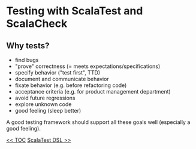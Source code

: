 # Testing with ScalaTest and ScalaCheck

## Why tests?
* find bugs
* "prove" correctness (= meets expectations/specifications)
* specify behavior ("test first", TTD)
* document and communicate behavior
* fixate behavior (e.g. before refactoring code)
* acceptance criteria (e.g. for product management department)
* avoid future regressions
* explore unknown code
* good feeling (sleep better)

A good testing framework should support all these goals well (especially a good feeling).

[<< TOC](Testing0-TOC.md)          [ScalaTest DSL >>](Testing2-ScalaTestDSL.md)